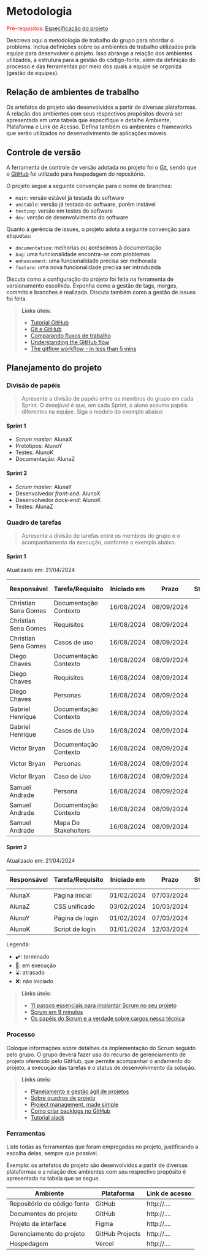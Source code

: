 
# Metodologia

<span style="color:red">Pré-requisitos: <a href="02-Especificacao.md"> Especificação do projeto</a></span>

Descreva aqui a metodologia de trabalho do grupo para abordar o problema. Inclua definições sobre os ambientes de trabalho utilizados pela equipe para desenvolver o projeto. Isso abrange a relação dos ambientes utilizados, a estrutura para a gestão do código-fonte, além da definição do processo e das ferramentas por meio dos quais a equipe se organiza (gestão de equipes).

## Relação de ambientes de trabalho

Os artefatos do projeto são desenvolvidos a partir de diversas plataformas. A relação dos ambientes com seus respectivos propósitos deverá ser apresentada em uma tabela que especifique e detalhe Ambiente, Plataforma e Link de Acesso. Defina também os ambientes e frameworks que serão utilizados no desenvolvimento de aplicações móveis.

## Controle de versão

A ferramenta de controle de versão adotada no projeto foi o [Git](https://git-scm.com/), sendo que o [GitHub](https://github.com) foi utilizado para hospedagem do repositório.

O projeto segue a seguinte convenção para o nome de branches:

- `main`: versão estável já testada do software
- `unstable`: versão já testada do software, porém instável
- `testing`: versão em testes do software
- `dev`: versão de desenvolvimento do software

Quanto à gerência de issues, o projeto adota a seguinte convenção para etiquetas:

- `documentation`: melhorias ou acréscimos à documentação
- `bug`: uma funcionalidade encontra-se com problemas
- `enhancement`: uma funcionalidade precisa ser melhorada
- `feature`: uma nova funcionalidade precisa ser introduzida

Discuta como a configuração do projeto foi feita na ferramenta de versionamento escolhida. Exponha como a gestão de tags, merges, commits e branches é realizada. Discuta também como a gestão de issues foi feita.

> **Links úteis**:
> - [Tutorial GitHub](https://guides.github.com/activities/hello-world/)
> - [Git e GitHub](https://www.youtube.com/playlist?list=PLHz_AreHm4dm7ZULPAmadvNhH6vk9oNZA)
> - [Comparando fluxos de trabalho](https://www.atlassian.com/br/git/tutorials/comparing-workflows)
> - [Understanding the GitHub flow](https://guides.github.com/introduction/flow/)
> - [The gitflow workflow - in less than 5 mins](https://www.youtube.com/watch?v=1SXpE08hvGs)

## Planejamento do projeto

###  Divisão de papéis

> Apresente a divisão de papéis entre os membros do grupo em cada Sprint. O desejável é que, em cada Sprint, o aluno assuma papéis diferentes na equipe. Siga o modelo do exemplo abaixo:

#### Sprint 1
- _Scrum master_: AlunaX
- Protótipos: AlunoY
- Testes: AlunoK
- Documentação: AlunaZ

#### Sprint 2
- _Scrum master_: AlunaY
- Desenvolvedor _front-end_: AlunoX
- Desenvolvedor _back-end_: AlunoK
- Testes: AlunaZ

###  Quadro de tarefas

> Apresente a divisão de tarefas entre os membros do grupo e o acompanhamento da execução, conforme o exemplo abaixo.

#### Sprint 1

Atualizado em: 21/04/2024

| Responsável   | Tarefa/Requisito | Iniciado em    | Prazo      | Status | Terminado em    |
| :----         |    :----         |      :----:    | :----:     | :----: | :----:          |
| Christian Sena Gomes        | Documentação Contexto | 16/08/2024     | 08/09/2024 | ✔️    | 08/09/2024      |
| Christian Sena Gomes        | Requisitos    | 16/08/2024     | 08/09/2024 | ✔️    |  08/09/2024               |
| Christian Sena Gomes        | Casos de uso  | 16/08/2024     | 08/09/2024 | ✔️     | 08/09/2024                |
| Diego Chaves       | Documentação Contexto  |    16/08/2024        | 08/09/2024 | ✔️    |   08/09/2024    |
| Diego Chaves       | Requisitos  |    16/08/2024        | 08/09/2024 | ✔️    |   08/09/2024    |
| Diego Chaves       | Personas  |    16/08/2024        | 08/09/2024 | ✔️    |   08/09/2024    |
| Gabriel Henrique  | Documentação Contexto  |    16/08/2024        | 08/09/2024 | ✔️    |   08/09/2024    |
| Gabriel Henrique  | Casos de Uso|    16/08/2024        | 08/09/2024 | ✔️    |   08/09/2024    |
| Victor Bryan  | Documentação Contexto |    16/08/2024        | 08/09/2024 | ✔️    |   08/09/2024    |
| Victor Bryan  | Personas |    16/08/2024        | 08/09/2024 | ✔️    |   08/09/2024    |
| Victor Bryan  | Caso de Uso |    16/08/2024        | 08/09/2024 | ✔️    |   08/09/2024    |
| Samuel Andrade  | Persona |    16/08/2024        | 08/09/2024 | ✔️    |   08/09/2024    |
| Samuel Andrade  | Documentação Contexto |    16/08/2024        | 08/09/2024 | ✔️    |   08/09/2024    |
| Samuel Andrade  | Mapa De Stakeholters |    16/08/2024        | 08/09/2024 | ✔️    |   08/09/2024    |

#### Sprint 2

Atualizado em: 21/04/2024

| Responsável   | Tarefa/Requisito | Iniciado em    | Prazo      | Status | Terminado em    |
| :----         |    :----         |      :----:    | :----:     | :----: | :----:          |
| AlunaX        | Página inicial   | 01/02/2024     | 07/03/2024 | ✔️    | 05/02/2024      |
| AlunaZ        | CSS unificado    | 03/02/2024     | 10/03/2024 | 📝    |                 |
| AlunoY        | Página de login  | 01/02/2024     | 07/03/2024 | ⌛     |                 |
| AlunoK        | Script de login  |  01/01/2024    | 12/03/2024 | ❌    |       |


Legenda:
- ✔️: terminado
- 📝: em execução
- ⌛: atrasado
- ❌: não iniciado


> **Links úteis**:
> - [11 passos essenciais para implantar Scrum no seu projeto](https://mindmaster.com.br/scrum-11-passos/)
> - [Scrum em 9 minutos](https://www.youtube.com/watch?v=XfvQWnRgxG0)
> - [Os papéis do Scrum e a verdade sobre cargos nessa técnica](https://www.atlassian.com/br/agile/scrum/roles)

### Processo

Coloque informações sobre detalhes da implementação do Scrum seguido pelo grupo. O grupo deverá fazer uso do recurso de gerenciamento de projeto oferecido pelo GitHub, que permite acompanhar o andamento do projeto, a execução das tarefas e o status de desenvolvimento da solução.
 
> **Links úteis**:
> - [Planejamento e gestão ágil de projetos](https://pucminas.instructure.com/courses/87878/pages/unidade-2-tema-2-utilizacao-de-ferramentas-para-controle-de-versoes-de-software)
> - [Sobre quadros de projeto](https://docs.github.com/pt/issues/organizing-your-work-with-project-boards/managing-project-boards/about-project-boards)
> - [Project management, made simple](https://github.com/features/project-management/)
> - [Como criar backlogs no GitHub](https://www.youtube.com/watch?v=RXEy6CFu9Hk)
> - [Tutorial slack](https://slack.com/intl/en-br/)

### Ferramentas

Liste todas as ferramentas que foram empregadas no projeto, justificando a escolha delas, sempre que possível.

Exemplo: os artefatos do projeto são desenvolvidos a partir de diversas plataformas e a relação dos ambientes com seu respectivo propósito é apresentada na tabela que se segue.

| Ambiente                            | Plataforma                         | Link de acesso                         |
|-------------------------------------|------------------------------------|----------------------------------------|
| Repositório de código fonte         | GitHub                             | http://....                            |
| Documentos do projeto               | GitHub                             | http://....                            |
| Projeto de interface                | Figma                              | http://....                            |
| Gerenciamento do projeto            | GitHub Projects                    | http://....                            |
| Hospedagem                          | Vercel                             | http://....                            |
 

